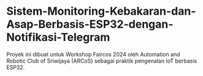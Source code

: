 # Sistem-Monitoring-Kebakaran-dan-Asap-Berbasis-ESP32-dengan-Notifikasi-Telegram
Proyek ini dibuat untuk Workshop Faircos 2024 oleh Automation and Robotic Club of Sriwijaya (ARCoS) sebagai praktik pengenalan IoT berbasis ESP32.
